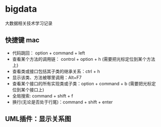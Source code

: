 # bigdata
大数据相关技术学习记录

## 快捷键 mac

- 代码跳回： option + command + left 
- 查看某个方法的调用链： control + option + h  (需要把光标定位到某个方法上)
- 查看类或接口包括其子类的继承关系：ctrl + h
- 显示该类、方法被哪里调用：Alt+F7
- 查看某个接口的所有实现类或子类：option + command + b (需要把光标定位到某个接口上)
- 全局搜索: command + shift + f
- 换行(无论是否处于行尾)：command + shift + enter

## UML插件：显示关系图